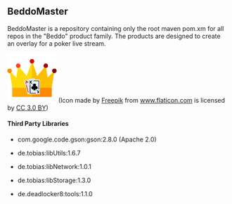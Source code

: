 ## BeddoMaster

BeddoMaster is a repository containing only the root maven pom.xm for all repos in the "Beddo" product family. The products are designed to create an overlay for a poker live stream.

![](/build/resources/icon_112x112.png) (Icon made by <a href="http://www.freepik.com" title="Freepik">Freepik</a> from <a href="https://www.flaticon.com/" title="Flaticon">www.flaticon.com</a> is licensed by <a href="http://creativecommons.org/licenses/by/3.0/" title="Creative Commons BY 3.0" target="_blank">CC 3.0 BY</a>)


#### Third Party Libraries

* com.google.code.gson:gson:2.8.0 (Apache 2.0)


* de.tobias:libUtils:1.6.7
* de.tobias:libNetwork:1.0.1
* de.tobias:libStorage:1.3.0
* de.deadlocker8:tools:1.1.0